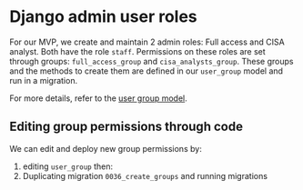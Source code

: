 # Django admin user roles

For our MVP, we create and maintain 2 admin roles:
Full access and CISA analyst. Both have the role `staff`.
Permissions on these roles are set through groups:
`full_access_group` and `cisa_analysts_group`. These
groups and the methods to create them are defined in
our `user_group` model and run in a migration.

For more details, refer to the [user group model](../../src/registrar/models/user_group.py).

## Editing group permissions through code

We can edit and deploy new group permissions by:

1. editing `user_group` then:
2. Duplicating migration `0036_create_groups`
and running migrations